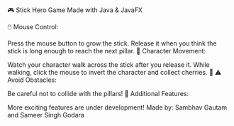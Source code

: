 🎮 Stick Hero Game
Made with Java & JavaFX

🖱️ Mouse Control:

Press the mouse button to grow the stick.
Release it when you think the stick is long enough to reach the next pillar.
🚶 Character Movement:

Watch your character walk across the stick after you release it.
While walking, click the mouse to invert the character and collect cherries. 🍒
⚠️ Avoid Obstacles:

Be careful not to collide with the pillars!
🔧 Additional Features:

More exciting features are under development!
Made by: Sambhav Gautam and Sameer Singh Godara
